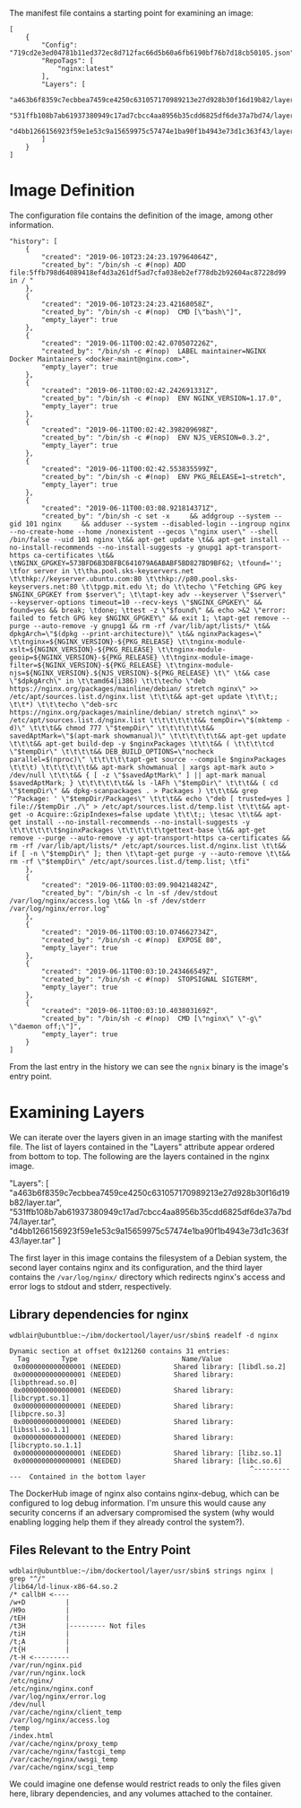 The manifest file contains a starting point for examining an image:

    [
        {
            "Config": "719cd2e3ed04781b11ed372ec8d712fac66d5b60a6fb6190bf76b7d18cb50105.json",
            "RepoTags": [
                "nginx:latest"
            ],
            "Layers": [
                "a463b6f8359c7ecbbea7459ce4250c631057170989213e27d928b30f16d19b82/layer.tar",
                "531ffb108b7ab61937380949c17ad7cbcc4aa8956b35cdd6825df6de37a7bd74/layer.tar",
                "d4bb1266156923f59e1e53c9a15659975c57474e1ba90f1b4943e73d1c363f43/layer.tar"
            ]
        }
    ]


Image Definition
================

The configuration file contains the definition of the image, among other information.

    "history": [
        {
            "created": "2019-06-10T23:24:23.197964064Z",
            "created_by": "/bin/sh -c #(nop) ADD file:5ffb798d64089418ef4d3a261df5ad7cfa038eb2ef778db2b92604ac87228d99 in / "
        },
        {
            "created": "2019-06-10T23:24:23.42168058Z",
            "created_by": "/bin/sh -c #(nop)  CMD [\"bash\"]",
            "empty_layer": true
        },
        {
            "created": "2019-06-11T00:02:42.070507226Z",
            "created_by": "/bin/sh -c #(nop)  LABEL maintainer=NGINX Docker Maintainers <docker-maint@nginx.com>",
            "empty_layer": true
        },
        {
            "created": "2019-06-11T00:02:42.242691331Z",
            "created_by": "/bin/sh -c #(nop)  ENV NGINX_VERSION=1.17.0",
            "empty_layer": true
        },
        {
            "created": "2019-06-11T00:02:42.398209698Z",
            "created_by": "/bin/sh -c #(nop)  ENV NJS_VERSION=0.3.2",
            "empty_layer": true
        },
        {
            "created": "2019-06-11T00:02:42.553835599Z",
            "created_by": "/bin/sh -c #(nop)  ENV PKG_RELEASE=1~stretch",
            "empty_layer": true
        },
        {
            "created": "2019-06-11T00:03:08.921814371Z",
            "created_by": "/bin/sh -c set -x     && addgroup --system --gid 101 nginx     && adduser --system --disabled-login --ingroup nginx --no-create-home --home /nonexistent --gecos \"nginx user\" --shell /bin/false --uid 101 nginx \t&& apt-get update \t&& apt-get install --no-install-recommends --no-install-suggests -y gnupg1 apt-transport-https ca-certificates \t&& \tNGINX_GPGKEY=573BFD6B3D8FBC641079A6ABABF5BD827BD9BF62; \tfound=''; \tfor server in \t\tha.pool.sks-keyservers.net \t\thkp://keyserver.ubuntu.com:80 \t\thkp://p80.pool.sks-keyservers.net:80 \t\tpgp.mit.edu \t; do \t\techo \"Fetching GPG key $NGINX_GPGKEY from $server\"; \t\tapt-key adv --keyserver \"$server\" --keyserver-options timeout=10 --recv-keys \"$NGINX_GPGKEY\" && found=yes && break; \tdone; \ttest -z \"$found\" && echo >&2 \"error: failed to fetch GPG key $NGINX_GPGKEY\" && exit 1; \tapt-get remove --purge --auto-remove -y gnupg1 && rm -rf /var/lib/apt/lists/* \t&& dpkgArch=\"$(dpkg --print-architecture)\" \t&& nginxPackages=\" \t\tnginx=${NGINX_VERSION}-${PKG_RELEASE} \t\tnginx-module-xslt=${NGINX_VERSION}-${PKG_RELEASE} \t\tnginx-module-geoip=${NGINX_VERSION}-${PKG_RELEASE} \t\tnginx-module-image-filter=${NGINX_VERSION}-${PKG_RELEASE} \t\tnginx-module-njs=${NGINX_VERSION}.${NJS_VERSION}-${PKG_RELEASE} \t\" \t&& case \"$dpkgArch\" in \t\tamd64|i386) \t\t\techo \"deb https://nginx.org/packages/mainline/debian/ stretch nginx\" >> /etc/apt/sources.list.d/nginx.list \t\t\t&& apt-get update \t\t\t;; \t\t*) \t\t\techo \"deb-src https://nginx.org/packages/mainline/debian/ stretch nginx\" >> /etc/apt/sources.list.d/nginx.list \t\t\t\t\t\t&& tempDir=\"$(mktemp -d)\" \t\t\t&& chmod 777 \"$tempDir\" \t\t\t\t\t\t&& savedAptMark=\"$(apt-mark showmanual)\" \t\t\t\t\t\t&& apt-get update \t\t\t&& apt-get build-dep -y $nginxPackages \t\t\t&& ( \t\t\t\tcd \"$tempDir\" \t\t\t\t&& DEB_BUILD_OPTIONS=\"nocheck parallel=$(nproc)\" \t\t\t\t\tapt-get source --compile $nginxPackages \t\t\t) \t\t\t\t\t\t&& apt-mark showmanual | xargs apt-mark auto > /dev/null \t\t\t&& { [ -z \"$savedAptMark\" ] || apt-mark manual $savedAptMark; } \t\t\t\t\t\t&& ls -lAFh \"$tempDir\" \t\t\t&& ( cd \"$tempDir\" && dpkg-scanpackages . > Packages ) \t\t\t&& grep '^Package: ' \"$tempDir/Packages\" \t\t\t&& echo \"deb [ trusted=yes ] file://$tempDir ./\" > /etc/apt/sources.list.d/temp.list \t\t\t&& apt-get -o Acquire::GzipIndexes=false update \t\t\t;; \tesac \t\t&& apt-get install --no-install-recommends --no-install-suggests -y \t\t\t\t\t\t$nginxPackages \t\t\t\t\t\tgettext-base \t&& apt-get remove --purge --auto-remove -y apt-transport-https ca-certificates && rm -rf /var/lib/apt/lists/* /etc/apt/sources.list.d/nginx.list \t\t&& if [ -n \"$tempDir\" ]; then \t\tapt-get purge -y --auto-remove \t\t&& rm -rf \"$tempDir\" /etc/apt/sources.list.d/temp.list; \tfi"
        },
        {
            "created": "2019-06-11T00:03:09.904214824Z",
            "created_by": "/bin/sh -c ln -sf /dev/stdout /var/log/nginx/access.log \t&& ln -sf /dev/stderr /var/log/nginx/error.log"
        },
        {
            "created": "2019-06-11T00:03:10.074662734Z",
            "created_by": "/bin/sh -c #(nop)  EXPOSE 80",
            "empty_layer": true
        },
        {
            "created": "2019-06-11T00:03:10.243466549Z",
            "created_by": "/bin/sh -c #(nop)  STOPSIGNAL SIGTERM",
            "empty_layer": true
        },
        {
            "created": "2019-06-11T00:03:10.403803169Z",
            "created_by": "/bin/sh -c #(nop)  CMD [\"nginx\" \"-g\" \"daemon off;\"]",
            "empty_layer": true
        }
    ]

From the last entry in the history we can see the `ngnix` binary is the image's entry point.


Examining Layers
===============

We can iterate over the layers given in an image starting with the manifest
file. The list of layers contained in the "Layers" attribute appear ordered
from bottom to top. The following are the layers contained in the nginx image.

  "Layers": [
    "a463b6f8359c7ecbbea7459ce4250c631057170989213e27d928b30f16d19b82/layer.tar",
    "531ffb108b7ab61937380949c17ad7cbcc4aa8956b35cdd6825df6de37a7bd74/layer.tar",
    "d4bb1266156923f59e1e53c9a15659975c57474e1ba90f1b4943e73d1c363f43/layer.tar"
  ]

The first layer in this image contains the filesystem of a Debian system, the
second layer contains nginx and its configuration, and the third layer contains
the `/var/log/nginx/` directory which redirects nginx's access and error logs
to stdout and stderr, respectively.

## Library dependencies for nginx

    wdblair@ubuntblue:~/ibm/dockertool/layer/usr/sbin$ readelf -d nginx

    Dynamic section at offset 0x121260 contains 31 entries:
      Tag        Type                          Name/Value
     0x0000000000000001 (NEEDED)             Shared library: [libdl.so.2]
     0x0000000000000001 (NEEDED)             Shared library: [libpthread.so.0]
     0x0000000000000001 (NEEDED)             Shared library: [libcrypt.so.1]
     0x0000000000000001 (NEEDED)             Shared library: [libpcre.so.3]
     0x0000000000000001 (NEEDED)             Shared library: [libssl.so.1.1]
     0x0000000000000001 (NEEDED)             Shared library: [libcrypto.so.1.1]
     0x0000000000000001 (NEEDED)             Shared library: [libz.so.1]
     0x0000000000000001 (NEEDED)             Shared library: [libc.so.6]
                                                                ^------------  Contained in the bottom layer

The DockerHub image of nginx also contains nginx-debug, which can be configured
to log debug information. I'm unsure this would cause any security concerns if
an adversary compromised the system (why would enabling logging help them if
they already control the system?).

## Files Relevant to the Entry Point

    wdblair@ubuntblue:~/ibm/dockertool/layer/usr/sbin$ strings nginx | grep "^/"
    /lib64/ld-linux-x86-64.so.2
    /* callbH <----
    /w+D          |
    /H9o          |
    /tEH          |
    /t3H          |--------- Not files
    /tiH          |
    /t;A          |
    /t{H          |
    /t-H <---------
    /var/run/nginx.pid
    /var/run/nginx.lock
    /etc/nginx/
    /etc/nginx/nginx.conf
    /var/log/nginx/error.log
    /dev/null
    /var/cache/nginx/client_temp
    /var/log/nginx/access.log
    /temp
    /index.html
    /var/cache/nginx/proxy_temp
    /var/cache/nginx/fastcgi_temp
    /var/cache/nginx/uwsgi_temp
    /var/cache/nginx/scgi_temp

We could imagine one defense would restrict reads to only the files given here,
library dependencies, and any volumes attached to the container.
